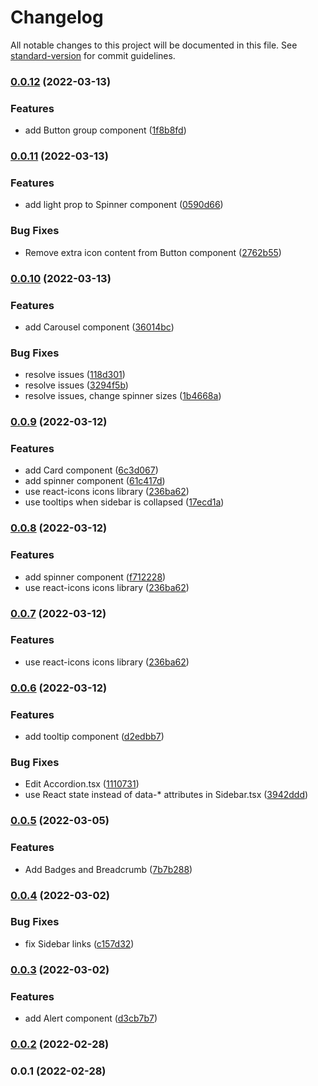 # Changelog

All notable changes to this project will be documented in this file. See [standard-version](https://github.com/conventional-changelog/standard-version) for commit guidelines.

### [0.0.12](https://github.com/bacali95/flowbite-react/compare/v0.0.11...v0.0.12) (2022-03-13)


### Features

* add Button group component ([1f8b8fd](https://github.com/bacali95/flowbite-react/commit/1f8b8fd6026d6cadc87263406c98c9202e5874ba))

### [0.0.11](https://github.com/bacali95/flowbite-react/compare/v0.0.10...v0.0.11) (2022-03-13)


### Features

* add light prop to Spinner component ([0590d66](https://github.com/bacali95/flowbite-react/commit/0590d66f6bd5046be13fa450bc6f5c575810cc08))


### Bug Fixes

* Remove extra icon content from Button component ([2762b55](https://github.com/bacali95/flowbite-react/commit/2762b5559d6404d1a50976643742891ee851cb9a))

### [0.0.10](https://github.com/bacali95/flowbite-react/compare/v0.0.9...v0.0.10) (2022-03-13)


### Features

* add Carousel component ([36014bc](https://github.com/bacali95/flowbite-react/commit/36014bc30d45033228150b9d78899b3be15bf181))


### Bug Fixes

* resolve issues ([118d301](https://github.com/bacali95/flowbite-react/commit/118d301e4a6e026eafdac4ef3dca9dda5aabf55d))
* resolve issues ([3294f5b](https://github.com/bacali95/flowbite-react/commit/3294f5bf024b207f829806abcf27e84df3f46199))
* resolve issues, change spinner sizes ([1b4668a](https://github.com/bacali95/flowbite-react/commit/1b4668a5adc7be8f2bb91b91c24d0e8c70709137))

### [0.0.9](https://github.com/bacali95/flowbite-react/compare/v0.0.6...v0.0.9) (2022-03-12)


### Features

* add Card component ([6c3d067](https://github.com/bacali95/flowbite-react/commit/6c3d067eb01022d5e444c38362b917aaa4c0f9d7))
* add spinner component ([61c417d](https://github.com/bacali95/flowbite-react/commit/61c417dcc73df86339d5e6499b79873db2fb8a30))
* use react-icons icons library ([236ba62](https://github.com/bacali95/flowbite-react/commit/236ba627fe2da61938cce05b16fc865c76a83e8a))
* use tooltips when sidebar is collapsed ([17ecd1a](https://github.com/bacali95/flowbite-react/commit/17ecd1a45a6dc6ad504e33dd4b1af968e7f97314))

### [0.0.8](https://github.com/bacali95/flowbite-react/compare/v0.0.6...v0.0.8) (2022-03-12)


### Features

* add spinner component ([f712228](https://github.com/bacali95/flowbite-react/commit/f7122285695db48eb6b2402f3f568a0d18cc95fd))
* use react-icons icons library ([236ba62](https://github.com/bacali95/flowbite-react/commit/236ba627fe2da61938cce05b16fc865c76a83e8a))

### [0.0.7](https://github.com/bacali95/flowbite-react/compare/v0.0.6...v0.0.7) (2022-03-12)


### Features

* use react-icons icons library ([236ba62](https://github.com/bacali95/flowbite-react/commit/236ba627fe2da61938cce05b16fc865c76a83e8a))

### [0.0.6](https://github.com/bacali95/flowbite-react/compare/v0.0.5...v0.0.6) (2022-03-12)


### Features

* add tooltip component ([d2edbb7](https://github.com/bacali95/flowbite-react/commit/d2edbb78f91d632a832c0ee5b993080f07de46c9))


### Bug Fixes

* Edit Accordion.tsx ([1110731](https://github.com/bacali95/flowbite-react/commit/1110731209c4976f1539cf4fca777b8587783bc0))
* use React state instead of data-* attributes in Sidebar.tsx ([3942ddd](https://github.com/bacali95/flowbite-react/commit/3942ddd65111d67f465c421720ab9a4c24af5e4d))

### [0.0.5](https://github.com/bacali95/flowbite-react/compare/v0.0.4...v0.0.5) (2022-03-05)


### Features

* Add Badges and Breadcrumb ([7b7b288](https://github.com/bacali95/flowbite-react/commit/7b7b288763aee5d2baebc8052f370f60e8d9df3a))

### [0.0.4](https://github.com/bacali95/flowbite-react/compare/v0.0.3...v0.0.4) (2022-03-02)


### Bug Fixes

* fix Sidebar links ([c157d32](https://github.com/bacali95/flowbite-react/commit/c157d3224aa88a18b29090ecd03d71450a022fdd))

### [0.0.3](https://github.com/bacali95/flowbite-react/compare/v0.0.2...v0.0.3) (2022-03-02)


### Features

* add Alert component ([d3cb7b7](https://github.com/bacali95/flowbite-react/commit/d3cb7b7effd52d2180666bd5ed564ace6e8474af))

### [0.0.2](https://github.com/bacali95/flowbite-react/compare/v0.0.1...v0.0.2) (2022-02-28)

### 0.0.1 (2022-02-28)
